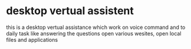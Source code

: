 # desktop vertual assistent 
 this is a desktop vertual assistance which work on voice command and to daily task like answering the questions open various wesites, open local files and applications

